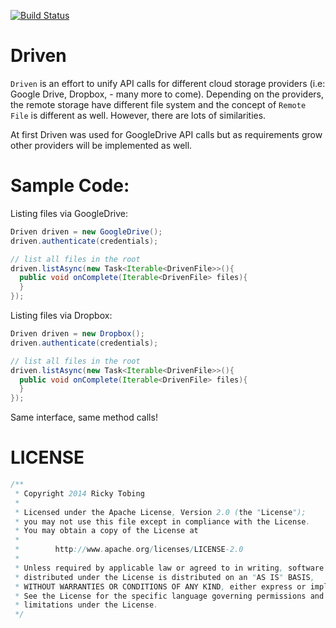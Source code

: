 [![Build Status](https://travis-ci.org/bingzer/Driven.svg?branch=master)](https://travis-ci.org/bingzer/Driven)

Driven
======
`Driven` is an effort to unify API calls for different cloud storage providers (i.e: Google Drive, Dropbox, - many more to come). Depending on the providers, the remote storage have different file system and the concept of `Remote File` is different as well. However, there are lots of similarities.

At first Driven was used for GoogleDrive API calls but as requirements grow other providers will be implemented as well.

Sample Code:
===========

Listing files via GoogleDrive:
``` java
Driven driven = new GoogleDrive();
driven.authenticate(credentials);

// list all files in the root
driven.listAsync(new Task<Iterable<DrivenFile>>(){
  public void onComplete(Iterable<DrivenFile> files){
  }
});

```

Listing files via Dropbox:
``` java
Driven driven = new Dropbox();
driven.authenticate(credentials);

// list all files in the root
driven.listAsync(new Task<Iterable<DrivenFile>>(){
  public void onComplete(Iterable<DrivenFile> files){
  }
});
```
Same interface, same method calls!

LICENSE
=======
``` java
/**
 * Copyright 2014 Ricky Tobing
 *
 * Licensed under the Apache License, Version 2.0 (the "License");
 * you may not use this file except in compliance with the License.
 * You may obtain a copy of the License at
 *
 *        http://www.apache.org/licenses/LICENSE-2.0
 *
 * Unless required by applicable law or agreed to in writing, software
 * distributed under the License is distributed on an "AS IS" BASIS,
 * WITHOUT WARRANTIES OR CONDITIONS OF ANY KIND, either express or implied.
 * See the License for the specific language governing permissions and
 * limitations under the License.
 */
```
